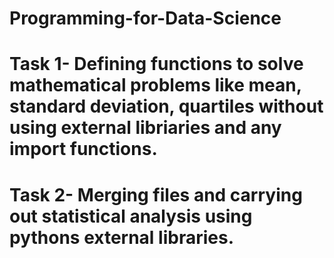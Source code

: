 # Programming-for-Data-Science

# Task 1- Defining functions to solve mathematical problems like mean, standard deviation, quartiles without using external libriaries and any import functions.


# Task 2- Merging files and carrying out statistical analysis using pythons external libraries. 
